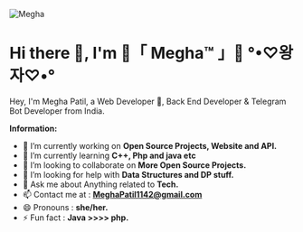 ![Megha](https://telegra.ph/file/60d2b5990881fd7ad42d5.png)
# Hi there 👋, I'm 🖤「 Megha™ 」🖤 °•♡왕자♡•°

Hey, I'm Megha Patil, a Web Developer 🚀, Back End Developer & Telegram Bot Developer from India.

 **Information:**

- 🔭 I’m currently working on  **Open Source Projects, Website and API.**
- 🌱 I’m currently learning  **C++, Php and java etc**
- 👯 I’m looking to collaborate on **More Open Source Projects.**
- 🤔 I’m looking for help with  **Data Structures and DP stuff.**
- 💬 Ask me about  Anything related to **Tech.**
- 📫 Contact me at :  **MeghaPatil1142@gmail.com**
- 😄 Pronouns :  **she/her.**
- ⚡ Fun fact : **Java >>>> php.**


